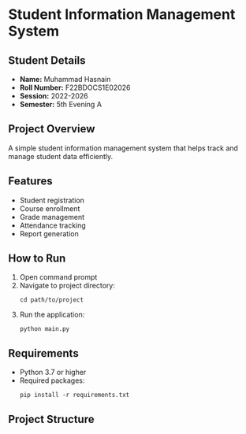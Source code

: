 # Student Information Management System

## Student Details

- **Name:** Muhammad Hasnain
- **Roll Number:** F22BDOCS1E02026
- **Session:** 2022-2026
- **Semester:** 5th Evening A

## Project Overview

A simple student information management system that helps track and manage student data efficiently.

## Features

- Student registration
- Course enrollment
- Grade management
- Attendance tracking
- Report generation

## How to Run

1. Open command prompt
2. Navigate to project directory:
   ```
   cd path/to/project
   ```
3. Run the application:
   ```
   python main.py
   ```

## Requirements

- Python 3.7 or higher
- Required packages:
  ```
  pip install -r requirements.txt
  ```

## Project Structure
